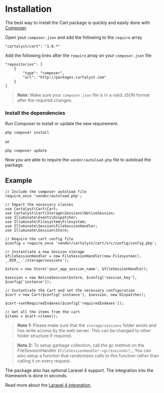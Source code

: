 # Installation

The best way to install the Cart package is quickly and easily done with [Composer](http://getcomposer.org).

Open your `composer.json` and add the following to the `require` array

	"cartalyst/cart": "1.0.*"

Add the following lines after the `require` array on your `composer.json` file

	"repositories": [
		{
			"type": "composer",
			"url": "http://packages.cartalyst.com"
		}
	]

> **Note:** Make sure your `composer.json` file is in a valid JSON format after the required changes.

### Install the dependencies

Run Composer to install or update the new requirement.

	php composer install

or

	php composer update

Now you are able to require the `vendor/autoload.php` file to autoload the package.

## Example

	// Include the composer autoload file
	require_once 'vendor/autoload.php';

	// Import the necessary classes
	use Cartalyst\Cart\Cart;
	use Cartalyst\Cart\Storage\Sessions\NativeSession;
	use Illuminate\Events\Dispatcher;
	use Illuminate\Filesystem\Filesystem;
	use Illuminate\Session\FileSessionHandler;
	use Illuminate\Session\Store;

	// Require the cart config file
	$config = require_once 'vendor/cartalyst/cart/src/config/config.php';

	// Instantiate a new Session storage
	$fileSessionHandler = new FileSessionHandler(new Filesystem(), __DIR__.'/storage/sessions');

	$store = new Store('your_app_session_name', $fileSessionHandler);

	$session = new NativeSession($store, $config['session_key'], $config['instance']);

	// Instantiate the Cart and set the necessary configuration
	$cart = new Cart($config['instance'], $session, new Dispatcher);

	$cart->setRequiredIndexes($config['requiredIndexes']);

	// Get all the items from the cart
	$items = $cart->items();

> **Note 1:** Please make sure that the `storage/sessions` folder exists and has write access by the web server. This can be changed to other folder structure if required.

> **Note 2:** To setup garbage collection, call the gc method on the FileSessionHandler `$fileSessionHandler->gc($seconds);`, You can also setup a function that randomizes calls to this function rather than calling it on every request.

The package also has optional Laravel 4 support. The integration into the framework is done in seconds.

Read more about the [Laravel 4 integration]({url}/introduction/laravel-4).
